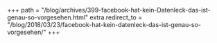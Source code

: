 +++
path = "/blog/archives/399-facebook-hat-kein-Datenleck-das-ist-genau-so-vorgesehen.html"
extra.redirect_to = "/blog/2018/03/23/facebook-hat-kein-datenleck-das-ist-genau-so-vorgesehen/"
+++
